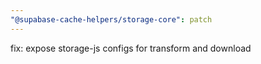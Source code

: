 ```yaml
---
"@supabase-cache-helpers/storage-core": patch
---
```


fix: expose storage-js configs for transform and download
